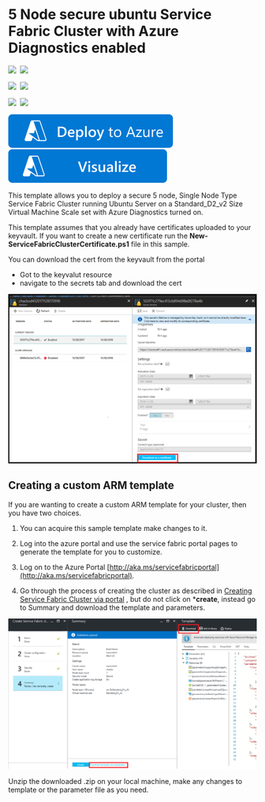 # 5 Node secure ubuntu Service Fabric Cluster with Azure Diagnostics enabled

<IMG SRC="https://azurequickstartsservice.blob.core.windows.net/badges/5-VM-Ubuntu-1-NodeTypes-Secure/PublicLastTestDate.svg" />&nbsp;
<IMG SRC="https://azurequickstartsservice.blob.core.windows.net/badges/5-VM-Ubuntu-1-NodeTypes-Secure/PublicDeployment.svg" />&nbsp;

<IMG SRC="https://azurequickstartsservice.blob.core.windows.net/badges/5-VM-Ubuntu-1-NodeTypes-Secure/FairfaxLastTestDate.svg" />&nbsp;
<IMG SRC="https://azurequickstartsservice.blob.core.windows.net/badges/5-VM-Ubuntu-1-NodeTypes-Secure/FairfaxDeployment.svg" />&nbsp;

<IMG SRC="https://azurequickstartsservice.blob.core.windows.net/badges/5-VM-Ubuntu-1-NodeTypes-Secure/BestPracticeResult.svg" />&nbsp;
<IMG SRC="https://azurequickstartsservice.blob.core.windows.net/badges/5-VM-Ubuntu-1-NodeTypes-Secure/CredScanResult.svg" />&nbsp;

<a href="https://portal.azure.com/#create/Microsoft.Template/uri/https%3A%2F%2Fraw.githubusercontent.com%2FAzure-Samples%2Fservice-fabric-cluster-templates%2Fmaster%2F5-VM-Ubuntu-1-NodeTypes-Secure%2FAzureDeploy.json" target="_blank">
    <img src="https://raw.githubusercontent.com/Azure/azure-quickstart-templates/master/1-CONTRIBUTION-GUIDE/images/deploytoazure.svg"/>
</a>
<a href="http://armviz.io/#/?load=https%3A%2F%2Fraw.githubusercontent.com%2FAzure-Samples%2Fservice-fabric-cluster-templates%2Fmaster%2F5-VM-Ubuntu-1-NodeTypes-Secure%2FAzureDeploy.json" target="_blank">
    <img src="https://raw.githubusercontent.com/Azure/azure-quickstart-templates/master/1-CONTRIBUTION-GUIDE/images/visualizebutton.svg"/>
</a>

This template allows you to deploy a secure 5 node, Single Node Type Service Fabric Cluster running Ubuntu Server on a Standard_D2_v2 Size Virtual Machine Scale set with Azure Diagnostics turned on. 

This template assumes that you already have certificates uploaded to your keyvault.  If you want to create a new certificate run the **New-ServiceFabricClusterCertificate.ps1** file in this sample.  

You can download the cert from the keyvault from the portal 
- Got to the keyvalut resource
- navigate to the secrets tab and download the cert

![DownloadCert]


## Creating a custom ARM template

If you are wanting to create a custom ARM template for your cluster, then you have two choices.

1. You can acquire this sample template make changes to it. 
2. Log into the azure portal and use the service fabric portal pages to generate the template for you to customize.
  1. Log on to the Azure Portal [http://aka.ms/servicefabricportal](http://aka.ms/servicefabricportal).

  2. Go through the process of creating the cluster as described in [Creating Service Fabric Cluster via portal](https://docs.microsoft.com/azure/service-fabric/service-fabric-cluster-creation-via-portal) , but do not click on ***create**, instead go to Summary and download the template and parameters.

 ![DownloadTemplate]

Unzip the downloaded .zip on your local machine, make any changes to template or the parameter file as you need.

<!--Image references-->
[DownloadTemplate]: ./DownloadTemplate.png
[DownloadCert]: ./DownloadCert.PNG

